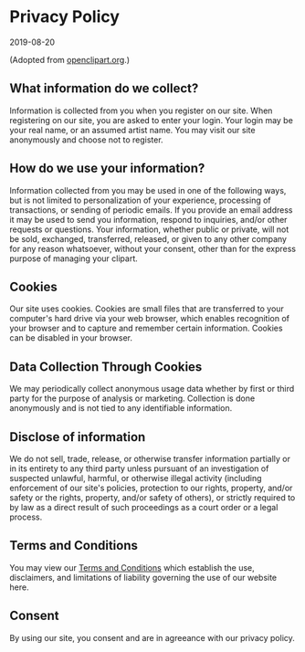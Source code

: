 # Privacy Policy

2019-08-20

(Adopted from [openclipart.org](https://web.archive.org/web/20190327044908/https://openclipart.org/privacy).)

## What information do we collect?

Information is collected from you when you register on our site. When
registering on our site, you are asked to enter your login. Your login
may be your real name, or an assumed artist name. You may visit our
site anonymously and choose not to register.

## How do we use your information?

Information collected from you may be used in one of the following
ways, but is not limited to personalization of your experience,
processing of transactions, or sending of periodic emails. If you
provide an email address it may be used to send you information,
respond to inquiries, and/or other requests or questions. Your
information, whether public or private, will not be sold, exchanged,
transferred, released, or given to any other company for any reason
whatsoever, without your consent, other than for the express purpose
of managing your clipart.

## Cookies

Our site uses cookies. Cookies are small files that are transferred to
your computer's hard drive via your web browser, which enables
recognition of your browser and to capture and remember certain
information. Cookies can be disabled in your browser.

## Data Collection Through Cookies

We may periodically collect anonymous usage data whether by first or
third party for the purpose of analysis or marketing. Collection is
done anonymously and is not tied to any identifiable information.

## Disclose of information

We do not sell, trade, release, or otherwise transfer information
partially or in its entirety to any third party unless pursuant of an
investigation of suspected unlawful, harmful, or otherwise illegal
activity (including enforcement of our site's policies, protection to
our rights, property, and/or safety or the rights, property, and/or
safety of others), or strictly required to by law as a direct result
of such proceedings as a court order or a legal process.

## Terms and Conditions

You may view our [Terms and Conditions](/doc/terms) which establish
the use, disclaimers, and limitations of liability governing the use
of our website here.

## Consent

By using our site, you consent and are in agreeance with our privacy
policy.
